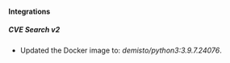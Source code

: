 #### Integrations
##### CVE Search v2
- Updated the Docker image to: *demisto/python3:3.9.7.24076*.
